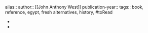 alias::
author:: [[John Anthony West]] 
publication-year::
tags:: book, reference, egypt, fresh alternatives, history, #toRead

-
-